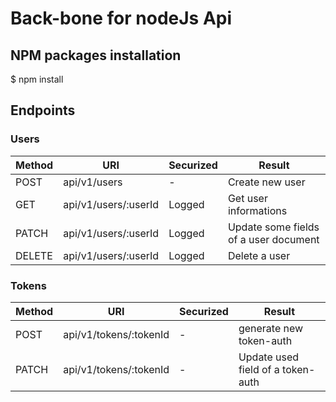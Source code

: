 # Back-bone for nodeJs Api

## NPM packages installation

$ npm install

## Endpoints

### Users

|Method	| URI | Securized | Result |
|---	|---	|---	|---	|
| POST  |  api/v1/users 	| - 	| Create new user |
| GET   |  api/v1/users/:userId 	| Logged 	| Get user informations  |
| PATCH 	|  api/v1/users/:userId 	| Logged 	|  Update some fields of a user document |
| DELETE 	|  api/v1/users/:userId 	| Logged 	|  Delete a user |

### Tokens

|Method	| URI | Securized | Result |
|---	|---	|---	|---	|
| POST  |  api/v1/tokens/:tokenId 	| - 	| generate new token-auth |
| PATCH 	|  api/v1/tokens/:tokenId 	| - 	| Update used field of a token-auth |